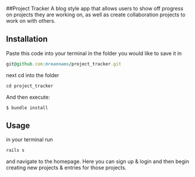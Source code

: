 ##Project Tracker
A blog style app that allows users to show off progress on projects they are working on, as well as create collaboration projects to work on with others.

## Installation

Paste this code into your terminal in the folder you would like to save it in
``` ruby
git@github.com:breannams/project_tracker.git
```
next cd into the folder
```ruby
cd project_tracker
```

And then execute:

    $ bundle install

## Usage

in your terminal run 
``` ruby
rails s
```
and navigate to the homepage. Here you can sign up & login and then begin creating new projects & entries for those projects.
